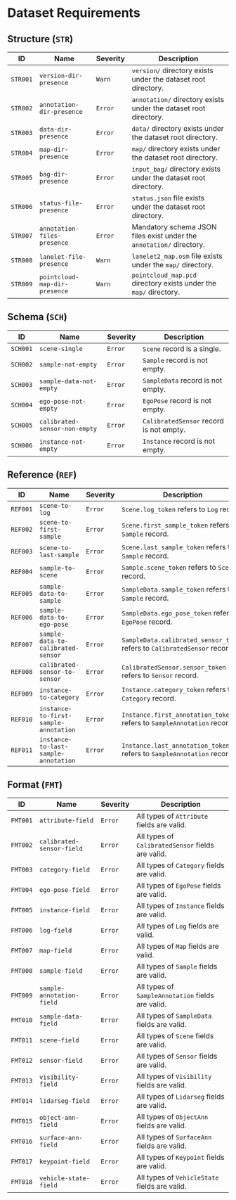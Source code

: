 # Dataset Requirements

## Structure (`STR`)

| ID       | Name                          | Severity | Description                                                          |
| -------- | ----------------------------- | -------- | -------------------------------------------------------------------- |
| `STR001` | `version-dir-presence`        | `Warn`   | `version/` directory exists under the dataset root directory.        |
| `STR002` | `annotation-dir-presence`     | `Error`  | `annotation/` directory exists under the dataset root directory.     |
| `STR003` | `data-dir-presence`           | `Error`  | `data/` directory exists under the dataset root directory.           |
| `STR004` | `map-dir-presence`            | `Error`  | `map/` directory exists under the dataset root directory.            |
| `STR005` | `bag-dir-presence`            | `Error`  | `input_bag/` directory exists under the dataset root directory.      |
| `STR006` | `status-file-presence`        | `Error`  | `status.json` file exists under the dataset root directory.          |
| `STR007` | `annotation-files-presence`   | `Error`  | Mandatory schema JSON files exist under the `annotation/` directory. |
| `STR008` | `lanelet-file-presence`       | `Warn`   | `lanelet2_map.osm` file exists under the `map/` directory.           |
| `STR009` | `pointcloud-map-dir-presence` | `Warn`   | `pointcloud_map.pcd` directory exists under the `map/` directory.    |

## Schema (`SCH`)

| ID       | Name                          | Severity | Description                             |
| -------- | ----------------------------- | -------- | --------------------------------------- |
| `SCH001` | `scene-single`                | `Error`  | `Scene` record is a single.             |
| `SCH002` | `sample-not-empty`            | `Error`  | `Sample` record is not empty.           |
| `SCH003` | `sample-data-not-empty`       | `Error`  | `SampleData` record is not empty.       |
| `SCH004` | `ego-pose-not-empty`          | `Error`  | `EgoPose` record is not empty.          |
| `SCH005` | `calibrated-sensor-non-empty` | `Error`  | `CalibratedSensor` record is not empty. |
| `SCH006` | `instance-not-empty`          | `Error`  | `Instance` record is not empty.         |

## Reference (`REF`)

| ID       | Name                                  | Severity | Description                                                               |
| -------- | ------------------------------------- | -------- | ------------------------------------------------------------------------- |
| `REF001` | `scene-to-log`                        | `Error`  | `Scene.log_token` refers to `Log` record.                                 |
| `REF002` | `scene-to-first-sample`               | `Error`  | `Scene.first_sample_token` refers to `Sample` record.                     |
| `REF003` | `scene-to-last-sample`                | `Error`  | `Scene.last_sample_token` refers to `Sample` record.                      |
| `REF004` | `sample-to-scene`                     | `Error`  | `Sample.scene_token` refers to `Scene` record.                            |
| `REF005` | `sample-data-to-sample`               | `Error`  | `SampleData.sample_token` refers to `Sample` record.                      |
| `REF006` | `sample-data-to-ego-pose`             | `Error`  | `SampleData.ego_pose_token` refers to `EgoPose` record.                   |
| `REF007` | `sample-data-to-calibrated-sensor`    | `Error`  | `SampleData.calibrated_sensor_token` refers to `CalibratedSensor` record. |
| `REF008` | `calibrated-sensor-to-sensor`         | `Error`  | `CalibratedSensor.sensor_token` refers to `Sensor` record.                |
| `REF009` | `instance-to-category`                | `Error`  | `Instance.category_token` refers to `Category` record.                    |
| `REF010` | `instance-to-first-sample-annotation` | `Error`  | `Instance.first_annotation_token` refers to `SampleAnnotation` record.    |
| `REF011` | `instance-to-last-sample-annotation`  | `Error`  | `Instance.last_annotation_token` refers to `SampleAnnotation` record.     |

## Format (`FMT`)

| ID       | Name                      | Severity | Description                                       |
| -------- | ------------------------- | -------- | ------------------------------------------------- |
| `FMT001` | `attribute-field`         | `Error`  | All types of `Attribute` fields are valid.        |
| `FMT002` | `calibrated-sensor-field` | `Error`  | All types of `CalibratedSensor` fields are valid. |
| `FMT003` | `category-field`          | `Error`  | All types of `Category` fields are valid.         |
| `FMT004` | `ego-pose-field`          | `Error`  | All types of `EgoPose` fields are valid.          |
| `FMT005` | `instance-field`          | `Error`  | All types of `Instance` fields are valid.         |
| `FMT006` | `log-field`               | `Error`  | All types of `Log` fields are valid.              |
| `FMT007` | `map-field`               | `Error`  | All types of `Map` fields are valid.              |
| `FMT008` | `sample-field`            | `Error`  | All types of `Sample` fields are valid.           |
| `FMT009` | `sample-annotation-field` | `Error`  | All types of `SampleAnnotation` fields are valid. |
| `FMT010` | `sample-data-field`       | `Error`  | All types of `SampleData` fields are valid.       |
| `FMT011` | `scene-field`             | `Error`  | All types of `Scene` fields are valid.            |
| `FMT012` | `sensor-field`            | `Error`  | All types of `Sensor` fields are valid.           |
| `FMT013` | `visibility-field`        | `Error`  | All types of `Visibility` fields are valid.       |
| `FMT014` | `lidarseg-field`          | `Error`  | All types of `Lidarseg` fields are valid.         |
| `FMT015` | `object-ann-field`        | `Error`  | All types of `ObjectAnn` fields are valid.        |
| `FMT016` | `surface-ann-field`       | `Error`  | All types of `SurfaceAnn` fields are valid.       |
| `FMT017` | `keypoint-field`          | `Error`  | All types of `Keypoint` fields are valid.         |
| `FMT018` | `vehicle-state-field`     | `Error`  | All types of `VehicleState` fields are valid.     |
